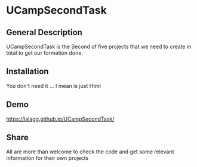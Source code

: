 # UCampSecondTask

## General Description

UCampSecondTask is the Second of five projects that we need to create in total to get our formation done.

## Installation

You don't need it ... I mean is just Html

## Demo

https://lalagg.github.io/UCampSecondTask/

## Share

All are more than welcome to check the code and get some relevant information for their own projects
